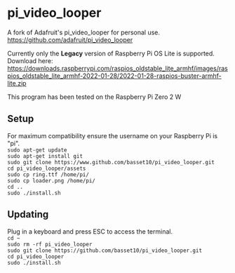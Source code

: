 # pi_video_looper
A fork of Adafruit's pi_video_looper for personal use.
https://github.com/adafruit/pi_video_looper

Currently only the __Legacy__ version of Raspberry Pi OS Lite is supported.  
Download here:
<https://downloads.raspberrypi.com/raspios_oldstable_lite_armhf/images/raspios_oldstable_lite_armhf-2022-01-28/2022-01-28-raspios-buster-armhf-lite.zip>

This program has been tested on the Raspberry Pi Zero 2 W

## Setup
For maximum compatibility ensure the username on your Raspberry Pi is "pi".  
`sudo apt-get update`  
`sudo apt-get install git `  
`sudo git clone https://www.github.com/basset10/pi_video_looper.git`  
`cd pi_video_looper/assets`  
`sudo cp ring.ttf /home/pi/`  
`sudo cp loader.png /home/pi/`  
`cd ..`  
`sudo ./install.sh`  

## Updating
Plug in a keyboard and press ESC to access the terminal.    
`cd ~`   
`sudo rm -rf pi_video_looper`   
`sudo git clone https://github.com/basset10/pi_video_looper.git`    
`cd pi_video_looper`   
`sudo ./install.sh` 
